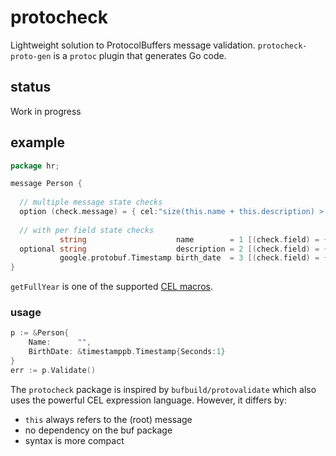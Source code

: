 # protocheck

Lightweight solution to ProtocolBuffers message validation.
`protocheck-proto-gen` is a `protoc` plugin that generates Go code.

## status

  Work in progress

## example

```go
package hr;

message Person {
  
  // multiple message state checks
  option (check.message) = { cel:"size(this.name + this.description) > 0" fail:"name and description cannot be empty" id:"person_invariant"  };
  
  // with per field state checks
           string                    name        = 1 [(check.field) = { cel:"size(this) > 1"            fail:"name cannot be empty"        }];
  optional string                    description = 2 [(check.field) = { cel:"size(this) > 0"            fail:"description cannot be empty" }];
           google.protobuf.Timestamp birth_date  = 3 [(check.field) = { cel:"this.getFullYear() > 1000" id:"check_birth_date"              }];
}
```

`getFullYear` is one of the supported [CEL macros](https://github.com/google/cel-spec/blob/master/doc/langdef.md#macros).

### usage

```go
p := &Person{
    Name:      "",
    BirthDate: &timestamppb.Timestamp{Seconds:1}
}
err := p.Validate()
```

The `protocheck` package is inspired by `bufbuild/protovalidate` which also uses the powerful CEL expression language.
However, it differs by:

  - `this` always refers to the (root) message
  - no dependency on the buf package
  - syntax is more compact